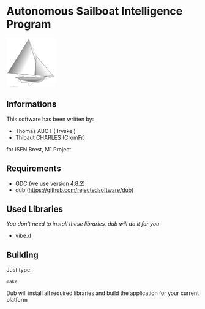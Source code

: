 # Autonomous Sailboat Intelligence Program
![AutoSailBoat](https://raw.githubusercontent.com/CromFr/Tempest-Intelligence/master/misc/logo.png "AutoSailBoat")
## Informations
This software has been written by:

* Thomas ABOT (Tryskel)
* Thibaut CHARLES (CromFr)

for ISEN Brest, M1 Project


## Requirements
* GDC (we use version 4.8.2)
* dub (https://github.com/rejectedsoftware/dub)

## Used Libraries
*You don't need to install these libraries, dub will do it for you* 

* vibe.d

## Building
Just type:

	make

Dub will install all required libraries and build the application for your current platform
